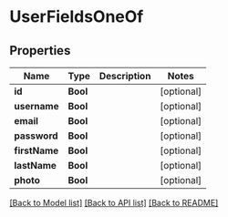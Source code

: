 # UserFieldsOneOf

## Properties
Name | Type | Description | Notes
------------ | ------------- | ------------- | -------------
**id** | **Bool** |  | [optional] 
**username** | **Bool** |  | [optional] 
**email** | **Bool** |  | [optional] 
**password** | **Bool** |  | [optional] 
**firstName** | **Bool** |  | [optional] 
**lastName** | **Bool** |  | [optional] 
**photo** | **Bool** |  | [optional] 

[[Back to Model list]](../README.md#documentation-for-models) [[Back to API list]](../README.md#documentation-for-api-endpoints) [[Back to README]](../README.md)


